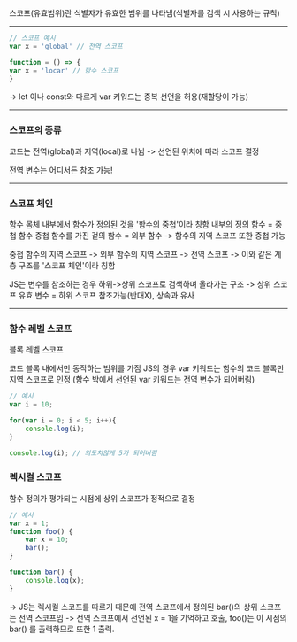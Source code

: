 스코프(유효범위)란 식별자가 유효한 범위를 나타냄(식별자를 검색 시 사용하는 규칙)

---

```javaScript
// 스코프 예시
var x = 'global' // 전역 스코프

function = () => {
var x = 'locar' // 함수 스코프
}
```
-> let 이나 const와 다르게 var 키워드는 중복 선언을 허용(재할당이 가능)

---
### 스코프의 종류
코드는 전역(global)과 지역(local)로 나뉨
-> 선언된 위치에 따라 스코프 결정

전역 변수는 어디서든 참조 가능!

---
### 스코프 체인
함수 몸체 내부에서 함수가 정의된 것을 '함수의 중첩'이라 칭함
	내부의 정의 함수 = 중첩 함수
	중첩 함수를 가진 겉의 함수 = 외부 함수
-> 함수의 지역 스코프 또한 중첩 가능

중첩 함수의 지역 스코프 -> 외부 함수의 지역 스코프 -> 전역 스코프
-> 이와 같은 계층 구조를 '스코프 체인'이라 칭함

JS는 변수를 참조하는 경우 하위->상위 스코프로 검색하며 올라가는 구조
-> 상위 스코프 유효 변수 = 하위 스코프 참조가능(반대X), 상속과 유사

---

### 함수 레벨 스코프
블록 레벨 스코프

코드 블록 내에서만 동작하는 범위를 가짐
JS의 경우 var 키워드는 함수의 코드 블록만 지역 스코프로 인정
(함수 밖에서 선언된 var 키워드는 전역 변수가 되어버림)

```javaScript
// 예시
var i = 10;

for(var i = 0; i < 5; i++){
	console.log(i);
}

console.log(i); // 의도치않게 5가 되어버림
```

### 렉시컬 스코프
함수 정의가 평가되는 시점에 상위 스코프가 정적으로 결정

```javaScript
// 예시
var x = 1;
function foo() {
	var x = 10;
	bar();
}

function bar() {
	console.log(x);
}
```
-> JS는 렉시컬 스코프를 따르기 때문에 전역 스코프에서 정의된 bar()의 상위 스코프는 전역 스코프임 
-> 전역 스코프에서 선언된 x = 1을 기억하고 호출, foo()는 이 시점의 bar() 를 출력하므로 또한 1 출력.

